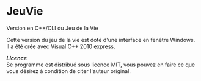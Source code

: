 JeuVie
======

Version en C++/CLI du Jeu de la Vie

Cette version du jeu de la vie est doté d'une interface en fenêtre Windows. Il a été crée avec Visual C++ 2010 express. 


***Licence***  
Se programme est distribué sous licence MIT, vous pouvez en faire ce que vous désirez à condition de citer l'auteur original.
